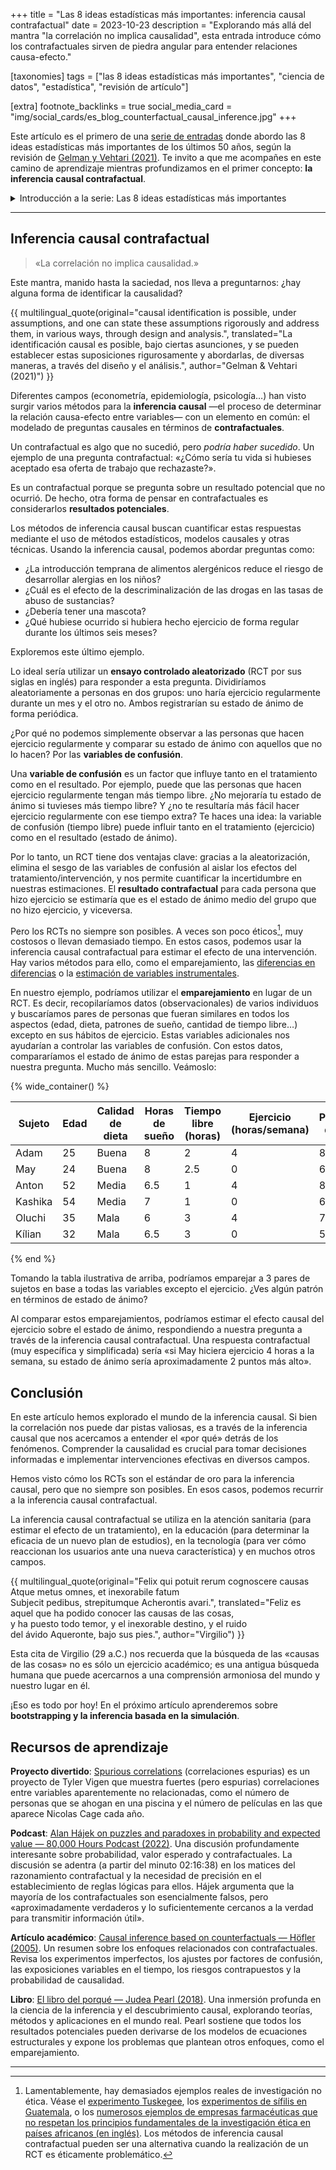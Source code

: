 +++
title = "Las 8 ideas estadísticas más importantes: inferencia causal contrafactual"
date = 2023-10-23
description = "Explorando más allá del mantra \"la correlación no implica causalidad\", esta entrada introduce cómo los contrafactuales sirven de piedra angular para entender relaciones causa-efecto."

[taxonomies]
tags = ["las 8 ideas estadísticas más importantes", "ciencia de datos", "estadística", "revisión de artículo"]

[extra]
footnote_backlinks = true
social_media_card = "img/social_cards/es_blog_counterfactual_causal_inference.jpg"
+++

Este artículo es el primero de una [serie de entradas](/es/tags/las-8-ideas-estadisticas-mas-importantes/) donde abordo las 8 ideas estadísticas más importantes de los últimos 50 años, según la revisión de [Gelman y Vehtari (2021)](https://arxiv.org/abs/2012.00174). Te invito a que me acompañes en este camino de aprendizaje mientras profundizamos en el primer concepto: **la inferencia causal contrafactual**.

<details>
  <summary>Introducción a la serie: Las 8 ideas estadísticas más importantes</summary>
  <p>Los últimos 50 años han visto avances significativos en el campo de la estadística, moldeando la forma de entender y analizar datos. <a href="https://arxiv.org/abs/2012.00174">Gelman y Vehtari (2021)</a> revisaron las 8 ideas más importantes en estadísticas de los últimos 50 años.</p>

  <p>Como parte de mi camino de aprendizaje, he decidido profundizar en estas 8 ideas y compartir mis hallazgos. En cada artículo, encontrarás una introducción a un concepto, junto con algunos recursos de aprendizaje. Así que, si te interesa la estadística, ¡estás en el sitio correcto!</p>
</details>

---

## Inferencia causal contrafactual

> «La correlación no implica causalidad.»

Este mantra, manido hasta la saciedad, nos lleva a preguntarnos: ¿hay alguna forma de identificar la causalidad?

{{ multilingual_quote(original="causal identification is possible, under assumptions, and one can state these assumptions rigorously and address them, in various ways, through design and analysis.", translated="La identificación causal es posible, bajo ciertas asunciones, y se pueden establecer estas suposiciones rigurosamente y abordarlas, de diversas maneras, a través del diseño y el análisis.", author="Gelman & Vehtari (2021)") }}

Diferentes campos (econometría, epidemiología, psicología…) han visto surgir varios métodos para la **inferencia causal** —el proceso de determinar la relación causa-efecto entre variables— con un elemento en común: el modelado de preguntas causales en términos de **contrafactuales**.

Un contrafactual es algo que no sucedió, pero *podría haber sucedido*. Un ejemplo de una pregunta contrafactual: «¿Cómo sería tu vida si hubieses aceptado esa oferta de trabajo que rechazaste?».

Es un contrafactual porque se pregunta sobre un resultado potencial que no ocurrió. De hecho, otra forma de pensar en contrafactuales es considerarlos **resultados potenciales**.

Los métodos de inferencia causal buscan cuantificar estas respuestas mediante el uso de métodos estadísticos, modelos causales y otras técnicas. Usando la inferencia causal, podemos abordar preguntas como:

- ¿La introducción temprana de alimentos alergénicos reduce el riesgo de desarrollar alergias en los niños?
- ¿Cuál es el efecto de la descriminalización de las drogas en las tasas de abuso de sustancias?
- ¿Debería tener una mascota?
- ¿Qué hubiese ocurrido si hubiera hecho ejercicio de forma regular durante los últimos seis meses?

Exploremos este último ejemplo.

Lo ideal sería utilizar un **ensayo controlado aleatorizado** (RCT por sus siglas en inglés) para responder a esta pregunta. Dividiríamos aleatoriamente a personas en dos grupos: uno haría ejercicio regularmente durante un mes y el otro no. Ambos registrarían su estado de ánimo de forma periódica.

¿Por qué no podemos simplemente observar a las personas que hacen ejercicio regularmente y comparar su estado de ánimo con aquellos que no lo hacen? Por las **variables de confusión**.

Una **variable de confusión** es un factor que influye tanto en el tratamiento como en el resultado. Por ejemplo, puede que las personas que hacen ejercicio regularmente tengan más tiempo libre. ¿No mejoraría tu estado de ánimo si tuvieses más tiempo libre? Y ¿no te resultaría más fácil hacer ejercicio regularmente con ese tiempo extra? Te haces una idea: la variable de confusión (tiempo libre) puede influir tanto en el tratamiento (ejercicio) como en el resultado (estado de ánimo).

Por lo tanto, un RCT tiene dos ventajas clave: gracias a la aleatorización, elimina el sesgo de las variables de confusión al aislar los efectos del tratamiento/intervención, y nos permite cuantificar la incertidumbre en nuestras estimaciones. El **resultado contrafactual** para cada persona que hizo ejercicio se estimaría que es el estado de ánimo medio del grupo que no hizo ejercicio, y viceversa.

Pero los RCTs no siempre son posibles. A veces son poco éticos[^1], muy costosos o llevan demasiado tiempo. En estos casos, podemos usar la inferencia causal contrafactual para estimar el efecto de una intervención. Hay varios métodos para ello, como el emparejamiento, las [diferencias en diferencias](https://es.wikipedia.org/wiki/Diferencias_en_diferencias) o la [estimación de variables instrumentales](https://es.wikipedia.org/wiki/Variable_instrumental).

En nuestro ejemplo, podríamos utilizar el **emparejamiento** en lugar de un RCT. Es decir, recopilaríamos datos (observacionales) de varios individuos y buscaríamos pares de personas que fueran similares en todos los aspectos (edad, dieta, patrones de sueño, cantidad de tiempo libre…) excepto en sus hábitos de ejercicio. Estas variables adicionales nos ayudarían a controlar las variables de confusión. Con estos datos, compararíamos el estado de ánimo de estas parejas para responder a nuestra pregunta. Mucho más sencillo. Veámoslo:

{% wide_container() %}

| Sujeto   | Edad | Calidad de dieta | Horas de sueño | Tiempo libre (horas) | Ejercicio (horas/semana) | Puntuación de ánimo |
|----------|------|------------------|----------------|----------------------|--------------------------|---------------------|
| Adam     | 25   | Buena            | 8              | 2                    | 4                        | 8                   |
| May      | 24   | Buena            | 8              | 2.5                  | 0                        | 6                   |
| Anton    | 52   | Media            | 6.5            | 1                    | 4                        | 8                   |
| Kashika  | 54   | Media            | 7              | 1                    | 0                        | 6                   |
| Oluchi   | 35   | Mala             | 6              | 3                    | 4                        | 7                   |
| Kílian   | 32   | Mala             | 6.5            | 3                    | 0                        | 5                   |

{% end %}

Tomando la tabla ilustrativa de arriba, podríamos emparejar a 3 pares de sujetos en base a todas las variables excepto el ejercicio. ¿Ves algún patrón en términos de estado de ánimo?

Al comparar estos emparejamientos, podríamos estimar el efecto causal del ejercicio sobre el estado de ánimo, respondiendo a nuestra pregunta a través de la inferencia causal contrafactual. Una respuesta contrafactual (muy específica y simplificada) sería «si May hiciera ejercicio 4 horas a la semana, su estado de ánimo sería aproximadamente 2 puntos más alto».

## Conclusión

En este artículo hemos explorado el mundo de la inferencia causal. Si bien la correlación nos puede dar pistas valiosas, es a través de la inferencia causal que nos acercamos a entender el «por qué» detrás de los fenómenos. Comprender la causalidad es crucial para tomar decisiones informadas e implementar intervenciones efectivas en diversos campos.

Hemos visto cómo los RCTs son el estándar de oro para la inferencia causal, pero que no siempre son posibles. En esos casos, podemos recurrir a la inferencia causal contrafactual.

La inferencia causal contrafactual se utiliza en la atención sanitaria (para estimar el efecto de un tratamiento), en la educación (para determinar la eficacia de un nuevo plan de estudios), en la tecnología (para ver cómo reaccionan los usuarios ante una nueva característica) y en muchos otros campos.

{{ multilingual_quote(original="Felix qui potuit rerum cognoscere causas<br>
    Atque metus omnes, et inexorabile fatum<br>
    Subjecit pedibus, strepitumque Acherontis avari.", translated="Feliz es aquel que ha podido conocer las causas de las cosas,<br>
    y ha puesto todo temor, y el inexorable destino, y el ruido<br>
    del ávido Aqueronte, bajo sus pies.", author="Virgilio") }}

Esta cita de Virgilio (29 a.C.) nos recuerda que la búsqueda de las «causas de las cosas» no es sólo un ejercicio académico; es una antigua búsqueda humana que puede acercarnos a una comprensión armoniosa del mundo y nuestro lugar en él.

¡Eso es todo por hoy! En el próximo artículo aprenderemos sobre **bootstrapping y la inferencia basada en la simulación**.

## Recursos de aprendizaje

**Proyecto divertido**: [Spurious correlations](https://tylervigen.com/spurious-correlations) (correlaciones espurias) es un proyecto de Tyler Vigen que muestra fuertes (pero espurias) correlaciones entre variables aparentemente no relacionadas, como el número de personas que se ahogan en una piscina y el número de películas en las que aparece Nicolas Cage cada año.

**Podcast**: [Alan Hájek on puzzles and paradoxes in probability and expected value — 80,000 Hours Podcast (2022)](https://80000hours.org/podcast/episodes/alan-hajek-probability-expected-value/#counterfactuals-021638). Una discusión profundamente interesante sobre probabilidad, valor esperado y contrafactuales. La discusión se adentra (a partir del minuto 02:16:38) en los matices del razonamiento contrafactual y la necesidad de precisión en el establecimiento de reglas lógicas para ellos. Hájek argumenta que la mayoría de los contrafactuales son esencialmente falsos, pero «aproximadamente verdaderos y lo suficientemente cercanos a la verdad para transmitir información útil».

**Artículo académico**: [Causal inference based on counterfactuals — Höfler (2005)](https://doi.org/10.1186/1471-2288-5-28). Un resumen sobre los enfoques relacionados con contrafactuales. Revisa los experimentos imperfectos, los ajustes por factores de confusión, las exposiciones variables en el tiempo, los riesgos contrapuestos y la probabilidad de causalidad.

**Libro**: [El libro del porqué — Judea Pearl (2018)](https://www.pasadopresente.com/component/booklibraries/bookdetails/2020-06-17-11-33-26). Una inmersión profunda en la ciencia de la inferencia y el descubrimiento causal, explorando teorías, métodos y aplicaciones en el mundo real. Pearl sostiene que todos los resultados potenciales pueden derivarse de los modelos de ecuaciones estructurales y expone los problemas que plantean otros enfoques, como el emparejamiento.

---

[^1]: Lamentablemente, hay demasiados ejemplos reales de investigación no ética. Véase el [experimento Tuskegee](https://es.wikipedia.org/wiki/Experimento_Tuskegee), los [experimentos de sífilis en Guatemala](https://es.wikipedia.org/wiki/Experimentos_sobre_s%C3%ADfilis_en_Guatemala), o los [numerosos ejemplos de empresas farmacéuticas que no respetan los principios fundamentales de la investigación ética en países africanos (en inglés)](https://en.wikipedia.org/wiki/Medical_experimentation_in_Africa). Los métodos de inferencia causal contrafactual pueden ser una alternativa cuando la realización de un RCT es éticamente problemático.

